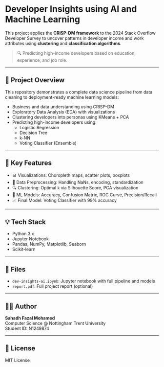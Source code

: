 # Developer Insights using AI and Machine Learning

This project applies the **CRISP-DM framework** to the 2024 Stack Overflow Developer Survey to uncover patterns in developer income and work attributes using **clustering** and **classification algorithms**.

> 🔍 Predicting high-income developers based on education, experience, and job role.

---

## 📌 Project Overview

This repository demonstrates a complete data science pipeline from data cleaning to deployment-ready machine learning models:

- Business and data understanding using CRISP-DM
- Exploratory Data Analysis (EDA) with visualizations
- Clustering developers into personas using KMeans + PCA
- Predicting high-income developers using:
  - Logistic Regression
  - Decision Tree
  - k-NN
  - Voting Classifier (Ensemble)

---

## 📂 Key Features

- 📊 Visualizations: Choropleth maps, scatter plots, boxplots
- 🧼 Data Preprocessing: Handling NaNs, encoding, standardization
- 🔍 Clustering: Optimal `k` via Silhouette Score, PCA visualization
- 🤖 ML Models: Accuracy, Confusion Matrix, ROC Curve, Precision/Recall
- 📈 Final Model: Voting Classifier with 99% accuracy

---

## 💡 Tech Stack

- Python 3.x
- Jupyter Notebook
- Pandas, NumPy, Matplotlib, Seaborn
- Scikit-learn

---

## 📁 Files

- `dev-insights-ai.ipynb`: Jupyter notebook with full pipeline and models
- `report.pdf`: Full project report (optional)

---

## 👨‍💻 Author

**Sahadh Fazal Mohamed**  
Computer Science @ Nottingham Trent University  
Student ID: N1249874

---

## 📃 License

MIT License
